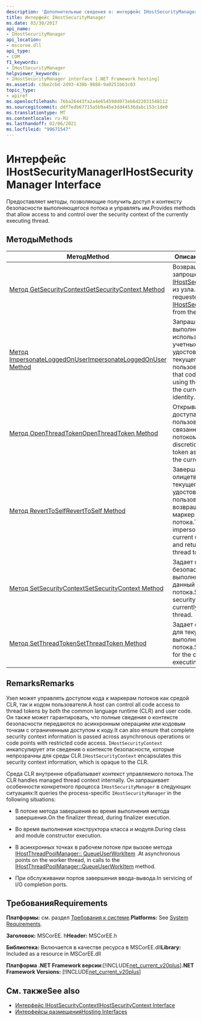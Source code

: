 ```yaml
---
description: 'Дополнительные сведения о: интерфейс IHostSecurityManager'
title: Интерфейс IHostSecurityManager
ms.date: 03/30/2017
api_name:
- IHostSecurityManager
api_location:
- mscoree.dll
api_type:
- COM
f1_keywords:
- IHostSecurityManager
helpviewer_keywords:
- IHostSecurityManager interface [.NET Framework hosting]
ms.assetid: c3be2cbd-2d93-438b-9888-9a0251b63c03
topic_type:
- apiref
ms.openlocfilehash: 76ba26443fa2a4e65459dd073eb6d22031548112
ms.sourcegitcommit: ddf7edb67715a5b9a45e3dd44536dabc153c1de0
ms.translationtype: MT
ms.contentlocale: ru-RU
ms.lasthandoff: 02/06/2021
ms.locfileid: "99671547"
---
```

# <a name="ihostsecuritymanager-interface"></a><span data-ttu-id="764f3-103">Интерфейс IHostSecurityManager</span><span class="sxs-lookup"><span data-stu-id="764f3-103">IHostSecurityManager Interface</span></span>

<span data-ttu-id="764f3-104">Предоставляет методы, позволяющие получить доступ к контексту безопасности выполняющегося потока и управлять им.</span><span class="sxs-lookup"><span data-stu-id="764f3-104">Provides methods that allow access to and control over the security context of the currently executing thread.</span></span>  
  
## <a name="methods"></a><span data-ttu-id="764f3-105">Методы</span><span class="sxs-lookup"><span data-stu-id="764f3-105">Methods</span></span>  
  
|<span data-ttu-id="764f3-106">Метод</span><span class="sxs-lookup"><span data-stu-id="764f3-106">Method</span></span>|<span data-ttu-id="764f3-107">Описание</span><span class="sxs-lookup"><span data-stu-id="764f3-107">Description</span></span>|  
|------------|-----------------|  
|[<span data-ttu-id="764f3-108">Метод GetSecurityContext</span><span class="sxs-lookup"><span data-stu-id="764f3-108">GetSecurityContext Method</span></span>](ihostsecuritymanager-getsecuritycontext-method.md)|<span data-ttu-id="764f3-109">Возвращает запрошенный [IHostSecurityContext](ihostsecuritycontext-interface.md) из узла.</span><span class="sxs-lookup"><span data-stu-id="764f3-109">Gets the requested [IHostSecurityContext](ihostsecuritycontext-interface.md) from the host.</span></span>|  
|[<span data-ttu-id="764f3-110">Метод ImpersonateLoggedOnUser</span><span class="sxs-lookup"><span data-stu-id="764f3-110">ImpersonateLoggedOnUser Method</span></span>](ihostsecuritymanager-impersonateloggedonuser-method.md)|<span data-ttu-id="764f3-111">Запрашивает выполнение кода с использованием учетных данных удостоверения текущего пользователя.</span><span class="sxs-lookup"><span data-stu-id="764f3-111">Requests that code be executed using the credentials of the current user identity.</span></span>|  
|[<span data-ttu-id="764f3-112">Метод OpenThreadToken</span><span class="sxs-lookup"><span data-stu-id="764f3-112">OpenThreadToken Method</span></span>](ihostsecuritymanager-openthreadtoken-method.md)|<span data-ttu-id="764f3-113">Открывает маркер доступа на уровне пользователей, связанный с текущим потоком.</span><span class="sxs-lookup"><span data-stu-id="764f3-113">Opens the discretionary access token associated with the current thread.</span></span>|  
|[<span data-ttu-id="764f3-114">Метод RevertToSelf</span><span class="sxs-lookup"><span data-stu-id="764f3-114">RevertToSelf Method</span></span>](ihostsecuritymanager-reverttoself-method.md)|<span data-ttu-id="764f3-115">Завершает олицетворение текущего удостоверения пользователя и возвращает исходный маркер потока.</span><span class="sxs-lookup"><span data-stu-id="764f3-115">Terminates impersonation of the current user identity and returns the original thread token.</span></span>|  
|[<span data-ttu-id="764f3-116">Метод SetSecurityContext</span><span class="sxs-lookup"><span data-stu-id="764f3-116">SetSecurityContext Method</span></span>](ihostsecuritymanager-setsecuritycontext-method.md)|<span data-ttu-id="764f3-117">Задает контекст безопасности для выполняющегося в данный момент потока.</span><span class="sxs-lookup"><span data-stu-id="764f3-117">Sets the security context for the currently executing thread.</span></span>|  
|[<span data-ttu-id="764f3-118">Метод SetThreadToken</span><span class="sxs-lookup"><span data-stu-id="764f3-118">SetThreadToken Method</span></span>](ihostsecuritymanager-setthreadtoken-method.md)|<span data-ttu-id="764f3-119">Задает обработчик для текущего выполняющегося потока.</span><span class="sxs-lookup"><span data-stu-id="764f3-119">Sets a handle for the currently executing thread.</span></span>|  
  
## <a name="remarks"></a><span data-ttu-id="764f3-120">Remarks</span><span class="sxs-lookup"><span data-stu-id="764f3-120">Remarks</span></span>  

 <span data-ttu-id="764f3-121">Узел может управлять доступом кода к маркерам потоков как средой CLR, так и кодом пользователя.</span><span class="sxs-lookup"><span data-stu-id="764f3-121">A host can control all code access to thread tokens by both the common language runtime (CLR) and user code.</span></span> <span data-ttu-id="764f3-122">Он также может гарантировать, что полные сведения о контексте безопасности передаются по асинхронным операциям или кодовым точкам с ограниченным доступом к коду.</span><span class="sxs-lookup"><span data-stu-id="764f3-122">It can also ensure that complete security context information is passed across asynchronous operations or code points with restricted code access.</span></span> <span data-ttu-id="764f3-123">`IHostSecurityContext` инкапсулирует эти сведения о контексте безопасности, которые непрозрачны для среды CLR.</span><span class="sxs-lookup"><span data-stu-id="764f3-123">`IHostSecurityContext` encapsulates this security context information, which is opaque to the CLR.</span></span>  
  
 <span data-ttu-id="764f3-124">Среда CLR внутренне обрабатывает контекст управляемого потока.</span><span class="sxs-lookup"><span data-stu-id="764f3-124">The CLR handles managed thread context internally.</span></span> <span data-ttu-id="764f3-125">Он запрашивает особенности конкретного процесса `IHostSecurityManager` в следующих ситуациях:</span><span class="sxs-lookup"><span data-stu-id="764f3-125">It queries the process-specific `IHostSecurityManager` in the following situations:</span></span>  
  
- <span data-ttu-id="764f3-126">В потоке метода завершения во время выполнения метода завершения.</span><span class="sxs-lookup"><span data-stu-id="764f3-126">On the finalizer thread, during finalizer execution.</span></span>  
  
- <span data-ttu-id="764f3-127">Во время выполнения конструктора класса и модуля.</span><span class="sxs-lookup"><span data-stu-id="764f3-127">During class and module constructor execution.</span></span>  
  
- <span data-ttu-id="764f3-128">В асинхронных точках в рабочем потоке при вызове метода [IHostThreadPoolManager:: QueueUserWorkItem](ihostthreadpoolmanager-queueuserworkitem-method.md) .</span><span class="sxs-lookup"><span data-stu-id="764f3-128">At asynchronous points on the worker thread, in calls to the [IHostThreadPoolManager::QueueUserWorkItem](ihostthreadpoolmanager-queueuserworkitem-method.md) method.</span></span>  
  
- <span data-ttu-id="764f3-129">При обслуживании портов завершения ввода-вывода.</span><span class="sxs-lookup"><span data-stu-id="764f3-129">In servicing of I/O completion ports.</span></span>  
  
## <a name="requirements"></a><span data-ttu-id="764f3-130">Требования</span><span class="sxs-lookup"><span data-stu-id="764f3-130">Requirements</span></span>  

 <span data-ttu-id="764f3-131">**Платформы:** см. раздел [Требования к системе](../../get-started/system-requirements.md).</span><span class="sxs-lookup"><span data-stu-id="764f3-131">**Platforms:** See [System Requirements](../../get-started/system-requirements.md).</span></span>  
  
 <span data-ttu-id="764f3-132">**Заголовок:** MSCorEE. h</span><span class="sxs-lookup"><span data-stu-id="764f3-132">**Header:** MSCorEE.h</span></span>  
  
 <span data-ttu-id="764f3-133">**Библиотека:** Включается в качестве ресурса в MSCorEE.dll</span><span class="sxs-lookup"><span data-stu-id="764f3-133">**Library:** Included as a resource in MSCorEE.dll</span></span>  
  
 <span data-ttu-id="764f3-134">**Платформа .NET Framework версии:**[!INCLUDE[net_current_v20plus](../../../../includes/net-current-v20plus-md.md)]</span><span class="sxs-lookup"><span data-stu-id="764f3-134">**.NET Framework Versions:** [!INCLUDE[net_current_v20plus](../../../../includes/net-current-v20plus-md.md)]</span></span>  
  
## <a name="see-also"></a><span data-ttu-id="764f3-135">См. также</span><span class="sxs-lookup"><span data-stu-id="764f3-135">See also</span></span>

- [<span data-ttu-id="764f3-136">Интерфейс IHostSecurityContext</span><span class="sxs-lookup"><span data-stu-id="764f3-136">IHostSecurityContext Interface</span></span>](ihostsecuritycontext-interface.md)
- [<span data-ttu-id="764f3-137">Интерфейсы размещения</span><span class="sxs-lookup"><span data-stu-id="764f3-137">Hosting Interfaces</span></span>](hosting-interfaces.md)
